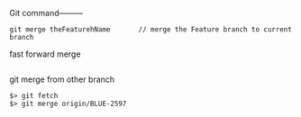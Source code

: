 
Git command———


```
git merge theFeaturehName       // merge the Feature branch to current branch

```

fast forward merge
```

```


git merge from other branch
```
$> git fetch
$> git merge origin/BLUE-2597
```
